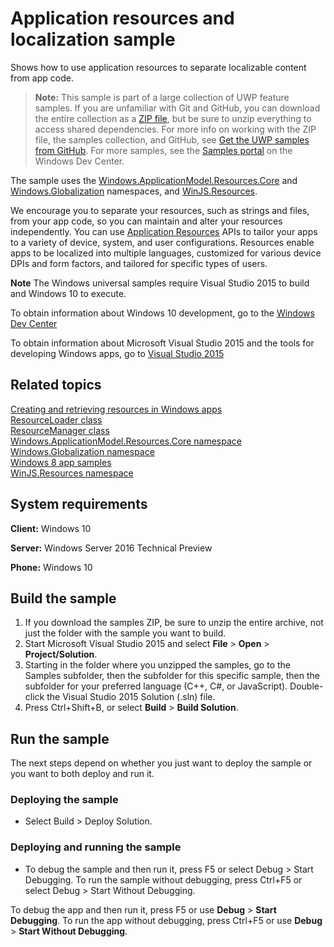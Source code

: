 ﻿<!---
  category: GlobalizationAndLocalization
  samplefwlink: http://go.microsoft.com/fwlink/p/?LinkId=620487
--->

# Application resources and localization sample

Shows how to use application resources to separate localizable content from app code.

> **Note:** This sample is part of a large collection of UWP feature samples. 
> If you are unfamiliar with Git and GitHub, you can download the entire collection as a 
> [ZIP file](https://github.com/Microsoft/Windows-universal-samples/archive/master.zip), but be 
> sure to unzip everything to access shared dependencies. For more info on working with the ZIP file, 
> the samples collection, and GitHub, see [Get the UWP samples from GitHub](https://aka.ms/ovu2uq). 
> For more samples, see the [Samples portal](https://aka.ms/winsamples) on the Windows Dev Center. 

The sample uses the [Windows.ApplicationModel.Resources.Core](http://msdn.microsoft.com/library/windows/apps/br225039) and 
[Windows.Globalization](http://msdn.microsoft.com/library/windows/apps/br206813) namespaces, and [WinJS.Resources](http://msdn.microsoft.com/library/windows/apps/br229779).

We encourage you to separate your resources, such as strings and files, from your app code, so you can maintain and alter your resources independently. You can use [Application Resources](http://msdn.microsoft.com/library/windows/apps/br225039) APIs to tailor your apps to a variety of device, system, and user configurations. Resources enable apps to be localized into multiple languages, customized for various device DPIs and form factors, and tailored for specific types of users.

**Note** The Windows universal samples require Visual Studio 2015 to build and Windows 10 to execute.
 
To obtain information about Windows 10 development, go to the [Windows Dev Center](http://go.microsoft.com/fwlink/?LinkID=532421)

To obtain information about Microsoft Visual Studio 2015 and the tools for developing Windows apps, go to [Visual Studio 2015](http://go.microsoft.com/fwlink/?LinkID=532422)

## Related topics

[Creating and retrieving resources in Windows apps](http://go.microsoft.com/fwlink/p/?linkid=251463)  
[ResourceLoader class](http://msdn.microsoft.com/library/windows/apps/br206014)  
[ResourceManager class](http://msdn.microsoft.com/library/windows/apps/br206078)  
[Windows.ApplicationModel.Resources.Core namespace](http://msdn.microsoft.com/library/windows/apps/br225039)  
[Windows.Globalization namespace](http://msdn.microsoft.com/library/windows/apps/br206813)  
[Windows 8 app samples](http://go.microsoft.com/fwlink/p/?LinkID=227694)  
[WinJS.Resources namespace](http://msdn.microsoft.com/library/windows/apps/br229779)  

## System requirements

**Client:** Windows 10

**Server:** Windows Server 2016 Technical Preview

**Phone:** Windows 10

## Build the sample

1. If you download the samples ZIP, be sure to unzip the entire archive, not just the folder with the sample you want to build. 
2. Start Microsoft Visual Studio 2015 and select **File** \> **Open** \> **Project/Solution**.
3. Starting in the folder where you unzipped the samples, go to the Samples subfolder, then the subfolder for this specific sample, then the subfolder for your preferred language (C++, C#, or JavaScript). Double-click the Visual Studio 2015 Solution (.sln) file.
4. Press Ctrl+Shift+B, or select **Build** \> **Build Solution**.

## Run the sample

The next steps depend on whether you just want to deploy the sample or you want to both deploy and run it.

### Deploying the sample

- Select Build > Deploy Solution. 

### Deploying and running the sample

- To debug the sample and then run it, press F5 or select Debug >  Start Debugging. To run the sample without debugging, press Ctrl+F5 or select Debug > Start Without Debugging. 


To debug the app and then run it, press F5 or use **Debug** \> **Start Debugging**. To run the app without debugging, press Ctrl+F5 or use **Debug** \> **Start Without Debugging**.

